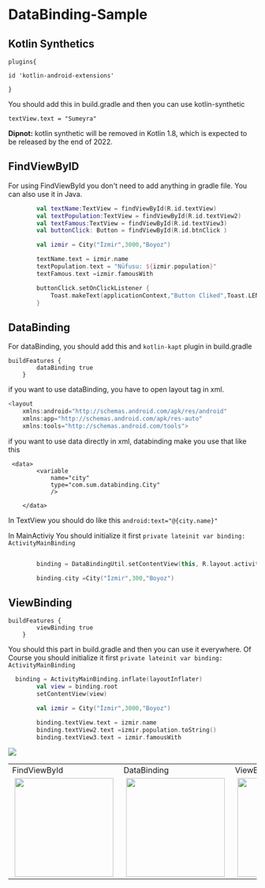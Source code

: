 # DataBinding-Sample

## Kotlin Synthetics

```
plugins{

id 'kotlin-android-extensions'

}

```

You should add this in build.gradle and then you can use kotlin-synthetic
````
textView.text = "Sumeyra"
````
**Dipnot:** kotlin synthetic will be removed in Kotlin 1.8, which is expected to be released by the end of 2022.  



## FindViewByID
For using FindViewById you don't need to add anything in gradle file.  You can also use it in Java.

````Kotlin
        val textName:TextView = findViewById(R.id.textView)
        val textPopulation:TextView = findViewById(R.id.textView2)
        val textFamous:TextView = findViewById(R.id.textView3)
        val buttonClick: Button = findViewById(R.id.btnClick )

        val izmir = City("İzmir",3000,"Boyoz")

        textName.text = izmir.name
        textPopulation.text = "Nüfusu: ${izmir.population}"
        textFamous.text =izmir.famousWith

        buttonClick.setOnClickListener {
            Toast.makeText(applicationContext,"Button Cliked",Toast.LENGTH_SHORT).show()
        }

````

## DataBinding

For dataBinding, you should add this and ``kotlin-kapt`` plugin in build.gradle 
````
buildFeatures {
        dataBinding true
    }
````

if you want to use dataBinding, you have to open layout tag in xml.

````Kotlin
<layout
    xmlns:android="http://schemas.android.com/apk/res/android"
    xmlns:app="http://schemas.android.com/apk/res-auto"
    xmlns:tools="http://schemas.android.com/tools">

````

if you want to use data directly in xml, databinding make you use that like this

````
 <data>
        <variable
            name="city"
            type="com.sum.databinding.City"
            />

    </data>
````


In TextView  you should do like this  ``` android:text="@{city.name}" ``` 

In MainActiviy 
You should initialize it first ```private lateinit var binding: ActivityMainBinding ```

```Kotlin

        binding = DataBindingUtil.setContentView(this, R.layout.activity_main)

        binding.city =City("İzmir",300,"Boyoz")


```


## ViewBinding

````
buildFeatures {
        viewBinding true
    }
````
You should this part in build.gradle and then you can use it everywhere. Of Course you should initialize it first 
```private lateinit var binding: ActivityMainBinding ```

```Kotlin
  binding = ActivityMainBinding.inflate(layoutInflater)
        val view = binding.root
        setContentView(view)

        val izmir = City("İzmir",3000,"Boyoz")

        binding.textView.text = izmir.name
        binding.textView2.text =izmir.population.toString()
        binding.textView3.text = izmir.famousWith

```


 <img src="https://user-images.githubusercontent.com/41166029/171000852-18e981da-edd1-4207-9ee0-1043d1be2115.png"/>
 
 



<div>
<table>
  <tr>
    <td >FindViewById </td>
     <td >DataBinding</td>
    <td >ViewBinding</td>
  
 
  </tr>
  
  <tr>
    <td >
      <img src="https://user-images.githubusercontent.com/41166029/170981265-8dc1a849-62d1-479a-8387-a0a3ab60101c.png" width="200" hspace="5"/>
    </td>
   <td>
     <img src="https://user-images.githubusercontent.com/41166029/170981849-3fe5d38c-c13d-47f6-8c1c-5b6559df78d0.png" width="200" hspace="5"/>
    </td>
       <td>
     <img src="https://user-images.githubusercontent.com/41166029/170981243-4a0a0288-7ac0-4f5d-ad98-0d35245a7014.png" width="200" hspace="5"/>
    </td>

        
  </tr>
 </table>
  </div> 
  
  
  
  
  
  
